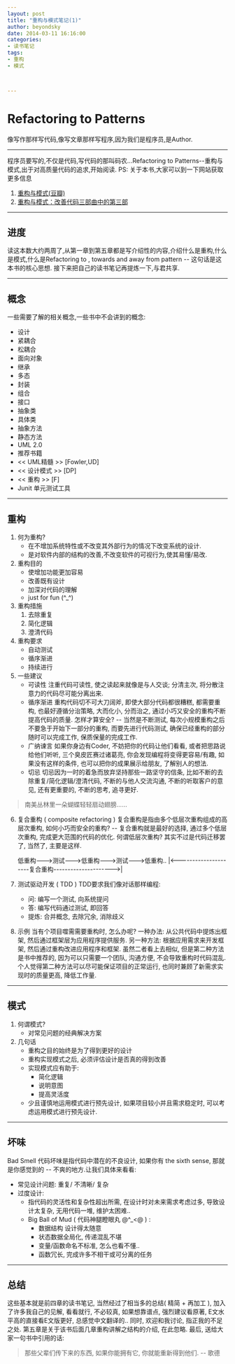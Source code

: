 ```yaml
---
layout: post
title: "重构与模式笔记(1)"
author: beyondsky
date: 2014-03-11 16:16:00
categories:
- 读书笔记
tags: 
- 重构
- 模式



---
```


# Refactoring to Patterns
像写作那样写代码,像写文章那样写程序,因为我们是程序员,是Author.


----------


程序员要写的,不仅是代码,写代码的那叫码农...Refactoring to Patterns--重构与模式,出于对高质量代码的追求,开始阅读.
PS: 关于本书,大家可以到一下网站获取更多信息

 1. [重构与模式(豆瓣)][1]
 2. [重构与模式：改善代码三部曲中的第三部][2]

----------

## 进度 ##
读这本数大约两周了,从第一章到第五章都是写介绍性的内容,介绍什么是重构,什么是模式,什么是Refactoring to , towards and away from pattern -- 这句话是这本书的核心思想.
接下来把自己的读书笔记再提炼一下,与君共享.

----------

## 概念 ##
一些需要了解的相关概念,一些书中不会讲到的概念:

- 设计 
 - 紧耦合
 - 松耦合
- 面向对象
 - 继承
 - 多态
 - 封装
 - 组合
 - 接口
 - 抽象类
 - 具体类
 - 抽象方法
 - 静态方法
- UML 2.0
- 推荐书籍
 - << UML精髓 >>  [Fowler,UD]
 - << 设计模式 >>  [DP]
 - << 重构 >>          [F]
- Junit 单元测试工具

----------

## 重构 ##
 1. 何为重构?
    - 在不增加系统特性或不改变其外部行为的情况下改变系统的设计.
    - 是对软件内部的结构的改善,不改变软件的可视行为,使其易懂/易改.
 2. 重构目的
    - 使增加功能更加容易
    - 改善既有设计
    - 加深对代码的理解
    - just for fun  (^_^)
 3. 重构措施
    1. 去除重复
    2. 简化逻辑
    3. 澄清代码
 4. 重构要求
    - 自动测试
    - 循序渐进
    - 持续进行
 5. 一些建议
    - 可读性
        注重代码可读性, 使之读起来就像是与人交谈; 分清主次, 将分散注意力的代码尽可能分离出来.
    - 循序渐进
        重构代码切不可大刀阔斧, 即使大部分代码都很糟糕, 都需要重构, 也最好遵循分治策略, 大而化小, 分而治之, 通过小巧又安全的重构不断提高代码的质量. 怎样才算安全? -- 当然是不断测试, 每次小规模重构之后不要急于开始下一部分的重构, 而要先进行代码测试, 确保已经重构的部分随时可以完成工作, 保质保量的完成工作.
    - 广纳谏言
        如果你身边有Coder, 不妨把你的代码让他们看看, 或者把思路说给他们听听, 三个臭皮匠赛过诸葛亮, 你会发现编程将变得更容易/有趣, 如果没有这样的条件, 也可以把你的成果展示给朋友, 了解别人的想法.
    - 切忌
        切忌因为一时的着急而放弃坚持那些一路坚守的信条, 比如不断的去除重复/简化逻辑/澄清代码, 不断的与他人交流沟通, 不断的听取客户的意见, 还有更重要的, 不断的思考, 追寻更好.
> 南美丛林里一朵蝴蝶轻轻扇动翅膀......
 6. 复合重构 ( composite refactoring )
    复合重构是指由多个低层次重构组成的高层次重构, 如何小巧而安全的重构? -- 复合重构就是最好的选择, 通过多个低层次重构, 完成更大范围的代码的优化. 何谓低层次重构? 其实不过是代码迁移罢了, 当然了, 主要是这样.

    低重构--->测试--->低重构--->测试--->低重构..
    |<---------------------复合重构--------------------->|

 7. 测试驱动开发 ( TDD )
    TDD要求我们像对话那样编程:
    - 问: 编写一个测试, 向系统提问
    - 答: 编写代码通过测试, 即回答
    - 提炼: 合并概念, 去除冗余, 消除歧义
 8. 示例
    当有个项目噬需需要重构时, 怎么办呢?
    一种办法: 从公共代码中提炼出框架, 然后通过框架层为应用程序提供服务.
    另一种方法: 根据应用需求来开发框架, 然后通过重构改进应用程序和框架.
    虽然二者看上去相似, 但是第二种方法是书中推荐的, 因为可以只需要一个团队, 沟通方便, 不会导致重构时代码混乱. 个人觉得第二种方法可以尽可能保证项目的正常运行, 也同时兼顾了新需求实现时的质量更高, 降低工作量.

----------

## 模式 ##

 1. 何谓模式?
    - 对常见问题的经典解决方案
 2. 几句话
    - 重构之目的始终是为了得到更好的设计
    - 重构实现模式之后, 必须评估设计是否真的得到改善
    - 实现模式应有助于:
        - 简化逻辑
        - 说明意图
        - 提高灵活度
    - 少且谨慎地运用模式进行预先设计, 如果项目较小并且需求稳定时, 可以考虑运用模式进行预先设计.

----------

## 坏味 ##
Bad Smell
代码坏味是指代码中潜在的不良设计, 如果你有 the sixth sense, 那就是你感觉到的 -- 不爽的地方.让我们具体来看看:

- 常见设计问题: 重复/ 不清晰/ 复杂
- 过度设计: 
    - 指代码的灵活性和复杂性超出所需, 在设计时对未来需求考虑过多, 导致设计太复杂, 无用代码一堆, 维护太困难..
    - Big Ball of Mud ( 代码神腿瞪眼丸 @^_<@ ) : 
        - 数据结构 设计得太随意
        - 状态数据全局化, 传递混乱不堪
        - 变量/函数命名不标准, 怎么也看不懂..
        - 函数冗长, 完成许多不相干或可分离的任务

----------

## 总结 ##
这些基本就是前四章的读书笔记, 当然经过了相当多的总结( 精简 + 再加工 ), 加入了许多我自己的见解, 看看就行, 不必较真, 如果想靠谱点, 强烈建议看原著, E文水平高的直接看E文版更好, 总感觉中文翻译的.. 同时, 欢迎和我讨论, 指正我的不足之处. 第五章是关于该书后面几章重构讲解之结构的介绍, 在此忽略.
最后, 送给大家一句书中引用的话:
> 那些父辈们传下来的东西, 如果你能拥有它, 你就能重新得到他们. -- 歌德

 

  [1]: http://book.douban.com/subject/1917706/
  [2]: http://blog.csdn.net/hguisu/article/details/7658644

